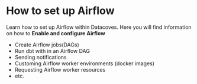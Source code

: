 # How to set up Airflow

Learn how to set up Airflow within Datacoves. Here you will find information on how to **Enable and configure Airflow**
* Create Airflow jobs(DAGs)
* Run dbt with in an Airflow DAG
* Sending notifications
* Customing Airflow worker environments (docker images)
* Requesting Airflow worker resources
* etc.